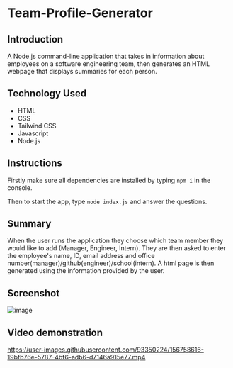 # Team-Profile-Generator

## Introduction

A Node.js command-line application that takes in information about employees on a software engineering team, then generates an HTML webpage that displays summaries for each person.

## Technology Used

- HTML
- CSS
- Tailwind CSS
- Javascript
- Node.js

## Instructions

Firstly make sure all dependencies are installed by typing `npm i` in the console.

Then to start the app, type `node index.js` and answer the questions.

## Summary

When the user runs the application they choose which team member they would like to add (Manager, Engineer, Intern). They are then asked to enter the employee's name, ID, email address and office number(manager)/github(engineer)/school(intern). A html page is then generated using the information provided by the user.

## Screenshot

![image](https://user-images.githubusercontent.com/93350224/156771420-6a7f9cc6-8af1-46b2-a851-1c387666c3c7.png)

## Video demonstration

https://user-images.githubusercontent.com/93350224/156758616-19bfb76e-5787-4bf6-adb6-d7146a915e77.mp4
